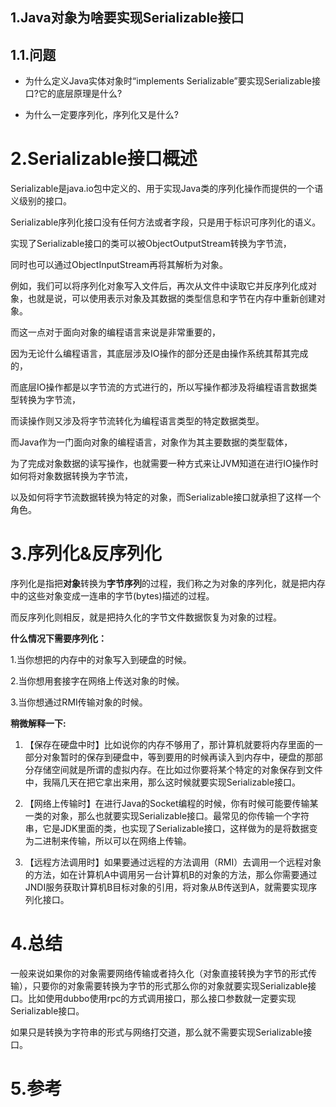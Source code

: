 ## 1.Java对象为啥要实现Serializable接口

## 1.1.问题

* 为什么定义Java实体对象时“implements Serializable”要实现Serializable接口?它的底层原理是什么?

* 为什么一定要序列化，序列化又是什么?

# 2.**Serializable接口概述**

Serializable是java.io包中定义的、用于实现Java类的序列化操作而提供的一个语义级别的接口。

Serializable序列化接口没有任何方法或者字段，只是用于标识可序列化的语义。

实现了Serializable接口的类可以被ObjectOutputStream转换为字节流，

同时也可以通过ObjectInputStream再将其解析为对象。

例如，我们可以将序列化对象写入文件后，再次从文件中读取它并反序列化成对象，也就是说，可以使用表示对象及其数据的类型信息和字节在内存中重新创建对象。

而这一点对于面向对象的编程语言来说是非常重要的，

因为无论什么编程语言，其底层涉及IO操作的部分还是由操作系统其帮其完成的，

而底层IO操作都是以字节流的方式进行的，所以写操作都涉及将编程语言数据类型转换为字节流，

而读操作则又涉及将字节流转化为编程语言类型的特定数据类型。

而Java作为一门面向对象的编程语言，对象作为其主要数据的类型载体，

为了完成对象数据的读写操作，也就需要一种方式来让JVM知道在进行IO操作时如何将对象数据转换为字节流，

以及如何将字节流数据转换为特定的对象，而Serializable接口就承担了这样一个角色。

# 3.**序列化&反序列化**

序列化是指把**对象**转换为**字节序列**的过程，我们称之为对象的序列化，就是把内存中的这些对象变成一连串的字节\(bytes\)描述的过程。

而反序列化则相反，就是把持久化的字节文件数据恢复为对象的过程。

**什么情况下需要序列化：**

1.当你想把的内存中的对象写入到硬盘的时候。

2.当你想用套接字在网络上传送对象的时候。

3.当你想通过RMI传输对象的时候。



**稍微解释一下:**

1. 【保存在硬盘中时】比如说你的内存不够用了，那计算机就要将内存里面的一部分对象暂时的保存到硬盘中，等到要用的时候再读入到内存中，硬盘的那部分存储空间就是所谓的虚拟内存。在比如过你要将某个特定的对象保存到文件中，我隔几天在把它拿出来用，那么这时候就要实现Serializable接口。

2. 【网络上传输时】在进行Java的Socket编程的时候，你有时候可能要传输某一类的对象，那么也就要实现Serializable接口。最常见的你传输一个字符串，它是JDK里面的类，也实现了Serializable接口，这样做为的是将数据变为二进制来传输，所以可以在网络上传输。

3. 【远程方法调用时】如果要通过远程的方法调用（RMI）去调用一个远程对象的方法，如在计算机A中调用另一台计算机B的对象的方法，那么你需要通过JNDI服务获取计算机B目标对象的引用，将对象从B传送到A，就需要实现序列化接口。

# 4.总结

一般来说如果你的对象需要网络传输或者持久化（对象直接转换为字节的形式传输），只要你的对象需要转换为字节的形式那么你的对象就要实现Serializable接口。比如使用dubbo使用rpc的方式调用接口，那么接口参数就一定要实现Serializable接口。

如果只是转换为字符串的形式与网络打交道，那么就不需要实现Serializable接口。

# 5.参考



